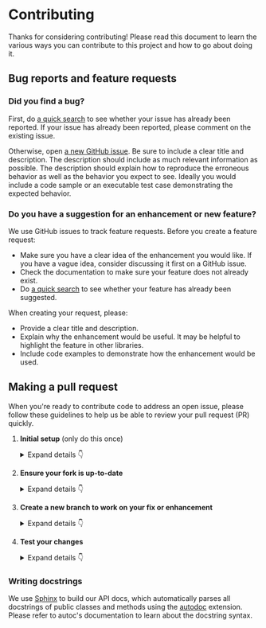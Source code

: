# Contributing

Thanks for considering contributing! Please read this document to learn the various ways you can contribute to this project and how to go about doing it.

## Bug reports and feature requests

### Did you find a bug?

First, do [a quick search](https://github.com/madpin/cellmage/issues) to see whether your issue has already been reported.
If your issue has already been reported, please comment on the existing issue.

Otherwise, open [a new GitHub issue](https://github.com/madpin/cellmage/issues).  Be sure to include a clear title
and description.  The description should include as much relevant information as possible.  The description should
explain how to reproduce the erroneous behavior as well as the behavior you expect to see.  Ideally you would include a
code sample or an executable test case demonstrating the expected behavior.

### Do you have a suggestion for an enhancement or new feature?

We use GitHub issues to track feature requests. Before you create a feature request:

* Make sure you have a clear idea of the enhancement you would like. If you have a vague idea, consider discussing
it first on a GitHub issue.
* Check the documentation to make sure your feature does not already exist.
* Do [a quick search](https://github.com/madpin/cellmage/issues) to see whether your feature has already been suggested.

When creating your request, please:

* Provide a clear title and description.
* Explain why the enhancement would be useful. It may be helpful to highlight the feature in other libraries.
* Include code examples to demonstrate how the enhancement would be used.

## Making a pull request

When you're ready to contribute code to address an open issue, please follow these guidelines to help us be able to review your pull request (PR) quickly.

1. **Initial setup** (only do this once)

    <details><summary>Expand details 👇</summary><br/>

    If you haven't already done so, please [fork](https://help.github.com/en/enterprise/2.13/user/articles/fork-a-repo) this repository on GitHub.

    Then clone your fork locally with

        git clone https://github.com/USERNAME/cellmage.git

    or 

        git clone git@github.com:USERNAME/cellmage.git

    At this point the local clone of your fork only knows that it came from *your* repo, github.com/USERNAME/cellmage.git, but doesn't know anything the *main* repo, [https://github.com/madpin/cellmage.git](https://github.com/madpin/cellmage). You can see this by running

        git remote -v

    which will output something like this:

        origin https://github.com/USERNAME/cellmage.git (fetch)
        origin https://github.com/USERNAME/cellmage.git (push)

    This means that your local clone can only track changes from your fork, but not from the main repo, and so you won't be able to keep your fork up-to-date with the main repo over time. Therefore you'll need to add another "remote" to your clone that points to [https://github.com/madpin/cellmage.git](https://github.com/madpin/cellmage). To do this, run the following:

        git remote add upstream https://github.com/madpin/cellmage.git

    Now if you do `git remote -v` again, you'll see

        origin https://github.com/USERNAME/cellmage.git (fetch)
        origin https://github.com/USERNAME/cellmage.git (push)
        upstream https://github.com/madpin/cellmage.git (fetch)
        upstream https://github.com/madpin/cellmage.git (push)

    Finally, you'll need to create a Python 3 virtual environment suitable for working on this project. There a number of tools out there that making working with virtual environments easier.
    The most direct way is with the [`venv` module](https://docs.python.org/3.7/library/venv.html) in the standard library, but if you're new to Python or you don't already have a recent Python 3 version installed on your machine,
    we recommend [Miniconda](https://docs.conda.io/en/latest/miniconda.html).

    On Mac, for example, you can install Miniconda with [Homebrew](https://brew.sh/):

        brew install miniconda

    Then you can create and activate a new Python environment by running:

        conda create -n cellmage python=3.9
        conda activate cellmage

    Once your virtual environment is activated, you can install your local clone in "editable mode" with

        pip install -U pip setuptools wheel
        pip install -e .[dev]

    The "editable mode" comes from the `-e` argument to `pip`, and essential just creates a symbolic link from the site-packages directory of your virtual environment to the source code in your local clone. That way any changes you make will be immediately reflected in your virtual environment.

    </details>

2. **Ensure your fork is up-to-date**

    <details><summary>Expand details 👇</summary><br/>

    Once you've added an "upstream" remote pointing to [https://github.com/madpin/cellmage.git](https://github.com/madpin/cellmage), keeping your fork up-to-date is easy:

        git checkout main  # if not already on main
        git pull --rebase upstream main
        git push

    </details>

3. **Create a new branch to work on your fix or enhancement**

    <details><summary>Expand details 👇</summary><br/>

    Committing directly to the main branch of your fork is not recommended. It will be easier to keep your fork clean if you work on a separate branch for each contribution you intend to make.

    You can create a new branch with

        # replace BRANCH with whatever name you want to give it
        git checkout -b BRANCH
        git push -u origin BRANCH

    </details>

4. **Test your changes**

    <details><summary>Expand details 👇</summary><br/>

    Our continuous integration (CI) testing runs [a number of checks](https://github.com/madpin/cellmage/actions) for each pull request on [GitHub Actions](https://github.com/features/actions). You can run most of these tests locally, which is something you should do *before* opening a PR to help speed up the review process and make it easier for us.

    First, you should run [`isort`](https://github.com/PyCQA/isort) and [`black`](https://github.com/psf/black) to make sure you code is formatted consistently.
    Many IDEs support code formatters as plugins, so you may be able to setup isort and black to run automatically everytime you save.
    For example, [`black.vim`](https://github.com/psf/black/tree/master/plugin) will give you this functionality in Vim. But both `isort` and `black` are also easy to run directly from the command line.
    Just run this from the root of your clone:

        isort .
        black .

    Our CI also uses [`ruff`](https://github.com/astral-sh/ruff) to lint the code base and [`mypy`](http://mypy-lang.org/) for type-checking. You should run both of these next with

        ruff check .

    and

        mypy .

    We also strive to maintain high test coverage, so most contributions should include additions to [the unit tests](https://github.com/madpin/cellmage/tree/main/tests). These tests are run with [`pytest`](https://docs.pytest.org/en/latest/), which you can use to locally run any test modules that you've added or changed.

    For example, if you've fixed a bug in `cellmage/a/b.py`, you can run the tests specific to that module with

        pytest -v tests/a/b_test.py

    If your contribution involves additions to any public part of the API, we require that you write docstrings
    for each function, method, class, or module that you add.
    See the [Writing docstrings](#writing-docstrings) section below for details on the syntax.
    You should test to make sure the API documentation can build without errors by running

        make docs

    If the build fails, it's most likely due to small formatting issues. If the error message isn't clear, feel free to comment on this in your pull request.

    And finally, please update the [CHANGELOG](https://github.com/madpin/cellmage/blob/main/CHANGELOG.md) with notes on your contribution in the "Unreleased" section at the top.

    After all of the above checks have passed, you can now open [a new GitHub pull request](https://github.com/madpin/cellmage/pulls).
    Make sure you have a clear description of the problem and the solution, and include a link to relevant issues.

    We look forward to reviewing your PR!

    </details>

### Writing docstrings

We use [Sphinx](https://www.sphinx-doc.org/en/master/index.html) to build our API docs, which automatically parses all docstrings
of public classes and methods using the [autodoc](https://www.sphinx-doc.org/en/master/usage/extensions/autodoc.html) extension.
Please refer to autoc's documentation to learn about the docstring syntax.
